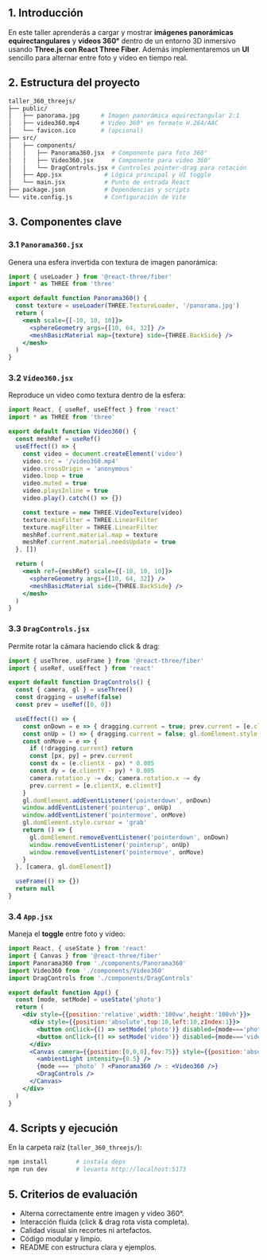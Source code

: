## 1. Introducción
En este taller aprenderás a cargar y mostrar **imágenes panorámicas equirectangulares** y **videos 360°** dentro de un entorno 3D inmersivo usando **Three.js con React Three Fiber**. Además implementaremos un **UI** sencillo para alternar entre foto y video en tiempo real.

## 2. Estructura del proyecto
```bash
taller_360_threejs/
├── public/
│   ├── panorama.jpg      # Imagen panorámica equirectangular 2:1
│   ├── video360.mp4      # Video 360° en formato H.264/AAC
│   └── favicon.ico       # (opcional)
├── src/
│   ├── components/
│   │   ├── Panorama360.jsx  # Componente para foto 360°
│   │   ├── Video360.jsx     # Componente para video 360°
│   │   └── DragControls.jsx # Controles pointer-drag para rotación
│   ├── App.jsx            # Lógica principal y UI toggle
│   └── main.jsx           # Punto de entrada React
├── package.json           # Dependencias y scripts
└── vite.config.js         # Configuración de Vite
```

## 3. Componentes clave

### 3.1 `Panorama360.jsx`
Genera una esfera invertida con textura de imagen panorámica:
```jsx
import { useLoader } from '@react-three/fiber'
import * as THREE from 'three'

export default function Panorama360() {
  const texture = useLoader(THREE.TextureLoader, '/panorama.jpg')
  return (
    <mesh scale={[-10, 10, 10]}>   
      <sphereGeometry args={[10, 64, 32]} />
      <meshBasicMaterial map={texture} side={THREE.BackSide} />
    </mesh>
  )
}
```

### 3.2 `Video360.jsx`
Reproduce un video como textura dentro de la esfera:
```jsx
import React, { useRef, useEffect } from 'react'
import * as THREE from 'three'

export default function Video360() {
  const meshRef = useRef()
  useEffect(() => {
    const video = document.createElement('video')
    video.src = '/video360.mp4'
    video.crossOrigin = 'anonymous'
    video.loop = true
    video.muted = true
    video.playsInline = true
    video.play().catch(() => {})

    const texture = new THREE.VideoTexture(video)
    texture.minFilter = THREE.LinearFilter
    texture.magFilter = THREE.LinearFilter
    meshRef.current.material.map = texture
    meshRef.current.material.needsUpdate = true
  }, [])

  return (
    <mesh ref={meshRef} scale={[-10, 10, 10]}>
      <sphereGeometry args={[10, 64, 32]} />
      <meshBasicMaterial side={THREE.BackSide} />
    </mesh>
  )
}
```

### 3.3 `DragControls.jsx`
Permite rotar la cámara haciendo click & drag:
```jsx
import { useThree, useFrame } from '@react-three/fiber'
import { useRef, useEffect } from 'react'

export default function DragControls() {
  const { camera, gl } = useThree()
  const dragging = useRef(false)
  const prev = useRef([0, 0])

  useEffect(() => {
    const onDown = e => { dragging.current = true; prev.current = [e.clientX, e.clientY]; gl.domElement.style.cursor = 'grabbing' }
    const onUp = () => { dragging.current = false; gl.domElement.style.cursor = 'grab' }
    const onMove = e => {
      if (!dragging.current) return
      const [px, py] = prev.current
      const dx = (e.clientX - px) * 0.005
      const dy = (e.clientY - py) * 0.005
      camera.rotation.y -= dx; camera.rotation.x -= dy
      prev.current = [e.clientX, e.clientY]
    }
    gl.domElement.addEventListener('pointerdown', onDown)
    window.addEventListener('pointerup', onUp)
    window.addEventListener('pointermove', onMove)
    gl.domElement.style.cursor = 'grab'
    return () => {
      gl.domElement.removeEventListener('pointerdown', onDown)
      window.removeEventListener('pointerup', onUp)
      window.removeEventListener('pointermove', onMove)
    }
  }, [camera, gl.domElement])

  useFrame(() => {})
  return null
}
```

### 3.4 `App.jsx`
Maneja el **toggle** entre foto y video:
```jsx
import React, { useState } from 'react'
import { Canvas } from '@react-three/fiber'
import Panorama360 from './components/Panorama360'
import Video360 from './components/Video360'
import DragControls from './components/DragControls'

export default function App() {
  const [mode, setMode] = useState('photo')
  return (
    <div style={{position:'relative',width:'100vw',height:'100vh'}}>
      <div style={{position:'absolute',top:10,left:10,zIndex:1}}>
        <button onClick={() => setMode('photo')} disabled={mode==='photo'}>Foto 360°</button>
        <button onClick={() => setMode('video')} disabled={mode==='video'} style={{marginLeft:8}}>Video 360°</button>
      </div>
      <Canvas camera={{position:[0,0,0],fov:75}} style={{position:'absolute',top:0,left:0,width:'100%',height:'100%'}}>
        <ambientLight intensity={0.5} />
        {mode === 'photo' ? <Panorama360 /> : <Video360 />}
        <DragControls />
      </Canvas>
    </div>
  )
}
```

## 4. Scripts y ejecución
En la carpeta raíz (`taller_360_threejs/`):
```bash
npm install        # instala deps
npm run dev        # levanta http://localhost:5173
```

## 5. Criterios de evaluación
- Alterna correctamente entre imagen y video 360°.
- Interacción fluida (click & drag rota vista completa).
- Calidad visual sin recortes ni artefactos.
- Código modular y limpio.
- README con estructura clara y ejemplos.
